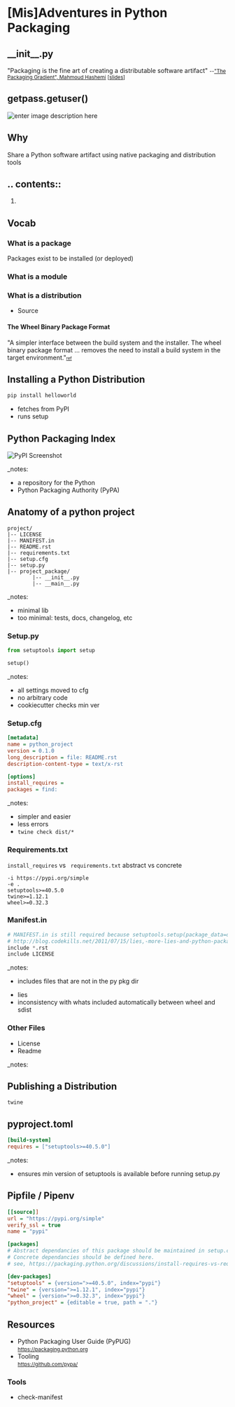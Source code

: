 # [Mis]Adventures in Python Packaging



## \_\_init\_\_.py
"Packaging is the fine art of creating a distributable software artifact"
<small>--["The Packaging Gradient", Mahmoud Hashemi](https://www.youtube.com/watch?v=iLVNWfPWAC8) [[slides](https://speakerd.s3.amazonaws.com/presentations/d655083f4a4c4199ae2f7066d5b8fc47/The_Packaging_Gradient_-_Mahmoud_Hashemi_PyBay_2017.pdf)]</small>



## getpass.getuser()
![enter image description here](https://scontent-lax3-1.xx.fbcdn.net/v/t1.0-9/12552979_10205639299965038_7979753503545406419_n.jpg?_nc_cat=103&_nc_ht=scontent-lax3-1.xx&oh=cad169a7025ee23ab4ba3002f0635223&oe=5C8E83F1)<!-- .element: style="height:50%" -->


## Why
Share a Python software artifact using native packaging and distribution tools



## .\. contents::

 1. 



## Vocab
### What is a package
Packages exist to be installed (or deployed)
### What is a module
### What is a distribution
 - Source
#### The Wheel Binary Package Format
"A simpler interface between the build system and the installer. The wheel binary package format ... removes the need to install a build system in the target environment."<small><small>[ref](https://www.python.org/dev/peps/pep-0427/#id5)</small></small>



## Installing a Python Distribution
```bash
pip install helloworld
```
 - fetches from PyPI
 - runs setup



## Python Packaging Index
![PyPI Screenshot](https://urlscan.io/liveshot/?url=http://pypi.python.org)

_notes:
 - a repository for the Python
 - Python Packaging Authority (PyPA)



## Anatomy of a python project
```
project/
|-- LICENSE
|-- MANIFEST.in
|-- README.rst
|-- requirements.txt
|-- setup.cfg
|-- setup.py
|-- project_package/
        |-- __init__.py
        |-- __main__.py
```

_notes:
 - minimal lib
 - too minimal: tests, docs, changelog, etc


### Setup<span></span>.py
```python
from setuptools import setup

setup()
```

_notes:
 - all settings moved to cfg
 - no arbitrary code
 - cookiecutter checks min ver


### Setup<span></span>.cfg
```ini
[metadata]
name = python_project
version = 0.1.0
long_description = file: README.rst
description-content-type = text/x-rst

[options]
install_requires =
packages = find:
```
_notes:
 - simpler and easier
 - less errors
 - `twine check dist/*`



### Requirements<span></span>.txt
`install_requires` vs ` requirements.txt`
abstract vs concrete
```
-i https://pypi.org/simple
-e .
setuptools>=40.5.0
twine>=1.12.1
wheel>=0.32.3
```



### Manifest<span></span>.in
```python
# MANIFEST.in is still required because setuptools.setup(package_data=dict()) is a lie.
# http://blog.codekills.net/2011/07/15/lies,-more-lies-and-python-packaging-documentation-on--package_data-/
include *.rst
include LICENSE
```
_notes:
* includes files that are not in the py pkg dir
 - lies
 - inconsistency with whats included automatically between wheel and sdist 



### Other Files
 - License
 - Readme

_notes:


## Publishing a Distribution
`twine`



## pyproject<span></span>.toml
```ini
[build-system]
requires = ["setuptools>=40.5.0"]
```

_notes:
 - ensures min version of setuptools is available before running setup.py



## Pipfile / Pipenv
```ini
[[source]]
url = "https://pypi.org/simple"
verify_ssl = true
name = "pypi"

[packages]
# Abstract dependancies of this package should be maintained in setup.cfg.
# Concrete dependancies should be defined here.
# see, https://packaging.python.org/discussions/install-requires-vs-requirements/

[dev-packages]
"setuptools" = {version=">=40.5.0", index="pypi"}
"twine" = {version=">=1.12.1", index="pypi"}
"wheel" = {version=">=0.32.3", index="pypi"}
"python_project" = {editable = true, path = "."}
```



## Resources

 -  Python Packaging User Guide (PyPUG)  
<small>https://packaging.python.org</small>
 -  Tooling  
<small>https://github.com/pypa/</small>

### Tools
 - check-manifest
<!--stackedit_data:
eyJoaXN0b3J5IjpbMTA4MTkyMzY4MywtMTUzODk5MTgxMiwtMT
c2NTMwMDU1LDEwNTM4NjEwNTMsNjg0NTE1OTc1LDE3MDc2Mjgw
NTIsLTU3MTQ1OTU4OCwxNjYzMTc3OTEzLDE4Mjk2MjE3NTUsLT
IxMTMxMjM5NDgsLTE4MDgxNTUxNywyMDQxOTEwODUxLC0yMDk0
MzkxOTA5LC0yMTEzMjU2NTEyLDM5OTQyMTY3NiwxNjczMTE2ND
AsMjE0NjA2OTIyLC0yMTE4NjU0NDk0LDIwMDMyODk3ODksLTE5
ODM3NjIyNDJdfQ==
-->